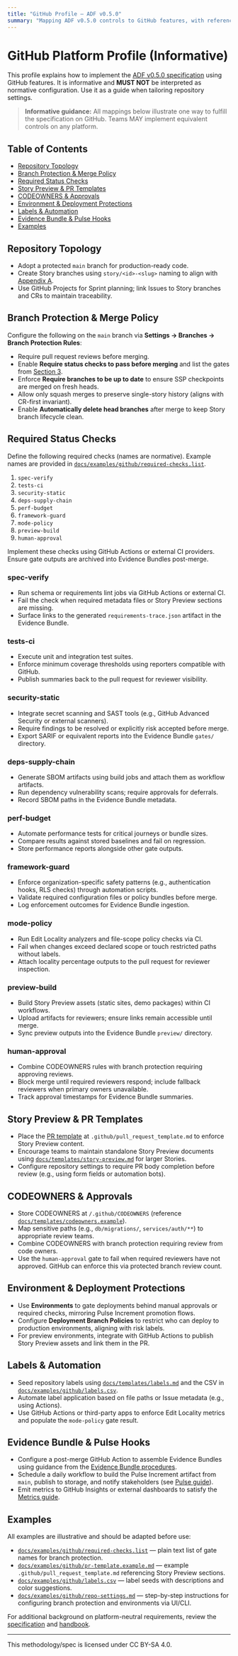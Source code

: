 ```yaml
---
title: "GitHub Profile — ADF v0.5.0"
summary: "Mapping ADF v0.5.0 controls to GitHub features, with references to examples and templates."
---
```


# GitHub Platform Profile (Informative)

This profile explains how to implement the [ADF v0.5.0 specification](../specs/adf-spec-v0.5.0.md) using GitHub features. It is informative and **MUST NOT** be interpreted as normative configuration. Use it as a guide when tailoring repository settings.

> **Informative guidance:** All mappings below illustrate one way to fulfill the specification on GitHub. Teams MAY implement equivalent controls on any platform.

## Table of Contents
- [Repository Topology](#repository-topology)
- [Branch Protection & Merge Policy](#branch-protection--merge-policy)
- [Required Status Checks](#required-status-checks)
- [Story Preview & PR Templates](#story-preview--pr-templates)
- [CODEOWNERS & Approvals](#codeowners--approvals)
- [Environment & Deployment Protections](#environment--deployment-protections)
- [Labels & Automation](#labels--automation)
- [Evidence Bundle & Pulse Hooks](#evidence-bundle--pulse-hooks)
- [Examples](#examples)

## Repository Topology

- Adopt a protected `main` branch for production-ready code.
- Create Story branches using `story/<id>-<slug>` naming to align with [Appendix A](../specs/adf-spec-v0.5.0.md#appendix-a-naming-and-labels).
- Use GitHub Projects for Sprint planning; link Issues to Story branches and CRs to maintain traceability.

## Branch Protection & Merge Policy

Configure the following on the `main` branch via **Settings → Branches → Branch Protection Rules**:

- Require pull request reviews before merging.
- Enable **Require status checks to pass before merging** and list the gates from [Section 3](../specs/adf-spec-v0.5.0.md#3-change-request-gates).
- Enforce **Require branches to be up to date** to ensure SSP checkpoints are merged on fresh heads.
- Allow only squash merges to preserve single-story history (aligns with CR-first invariant).
- Enable **Automatically delete head branches** after merge to keep Story branch lifecycle clean.

## Required Status Checks

Define the following required checks (names are normative). Example names are provided in [`docs/examples/github/required-checks.list`](../examples/github/required-checks.list).

1. `spec-verify`
2. `tests-ci`
3. `security-static`
4. `deps-supply-chain`
5. `perf-budget`
6. `framework-guard`
7. `mode-policy`
8. `preview-build`
9. `human-approval`

Implement these checks using GitHub Actions or external CI providers. Ensure gate outputs are archived into Evidence Bundles post-merge.

### spec-verify

- Run schema or requirements lint jobs via GitHub Actions or external CI.
- Fail the check when required metadata files or Story Preview sections are missing.
- Surface links to the generated `requirements-trace.json` artifact in the Evidence Bundle.

### tests-ci

- Execute unit and integration test suites.
- Enforce minimum coverage thresholds using reporters compatible with GitHub.
- Publish summaries back to the pull request for reviewer visibility.

### security-static

- Integrate secret scanning and SAST tools (e.g., GitHub Advanced Security or external scanners).
- Require findings to be resolved or explicitly risk accepted before merge.
- Export SARIF or equivalent reports into the Evidence Bundle `gates/` directory.

### deps-supply-chain

- Generate SBOM artifacts using build jobs and attach them as workflow artifacts.
- Run dependency vulnerability scans; require approvals for deferrals.
- Record SBOM paths in the Evidence Bundle metadata.

### perf-budget

- Automate performance tests for critical journeys or bundle sizes.
- Compare results against stored baselines and fail on regression.
- Store performance reports alongside other gate outputs.

### framework-guard

- Enforce organization-specific safety patterns (e.g., authentication hooks, RLS checks) through automation scripts.
- Validate required configuration files or policy bundles before merge.
- Log enforcement outcomes for Evidence Bundle ingestion.

### mode-policy

- Run Edit Locality analyzers and file-scope policy checks via CI.
- Fail when changes exceed declared scope or touch restricted paths without labels.
- Attach locality percentage outputs to the pull request for reviewer inspection.

### preview-build

- Build Story Preview assets (static sites, demo packages) within CI workflows.
- Upload artifacts for reviewers; ensure links remain accessible until merge.
- Sync preview outputs into the Evidence Bundle `preview/` directory.

### human-approval

- Combine CODEOWNERS rules with branch protection requiring approving reviews.
- Block merge until required reviewers respond; include fallback reviewers when primary owners unavailable.
- Track approval timestamps for Evidence Bundle summaries.

## Story Preview & PR Templates

- Place the [PR template](../templates/pr-template.md) at `.github/pull_request_template.md` to enforce Story Preview content.
- Encourage teams to maintain standalone Story Preview documents using [`docs/templates/story-preview.md`](../templates/story-preview.md) for larger Stories.
- Configure repository settings to require PR body completion before review (e.g., using form fields or automation bots).

## CODEOWNERS & Approvals

- Store CODEOWNERS at `/.github/CODEOWNERS` (reference [`docs/templates/codeowners.example`](../templates/codeowners.example)).
- Map sensitive paths (e.g., `db/migrations/`, `services/auth/**`) to appropriate review teams.
- Combine CODEOWNERS with branch protection requiring review from code owners.
- Use the `human-approval` gate to fail when required reviewers have not approved. GitHub can enforce this via protected branch review count.

## Environment & Deployment Protections

- Use **Environments** to gate deployments behind manual approvals or required checks, mirroring Pulse Increment promotion flows.
- Configure **Deployment Branch Policies** to restrict who can deploy to production environments, aligning with risk labels.
- For preview environments, integrate with GitHub Actions to publish Story Preview assets and link them in the PR.

## Labels & Automation

- Seed repository labels using [`docs/templates/labels.md`](../templates/labels.md) and the CSV in [`docs/examples/github/labels.csv`](../examples/github/labels.csv).
- Automate label application based on file paths or Issue metadata (e.g., using Actions).
- Use GitHub Actions or third-party apps to enforce Edit Locality metrics and populate the `mode-policy` gate result.

## Evidence Bundle & Pulse Hooks

- Configure a post-merge GitHub Action to assemble Evidence Bundles using guidance from the [Evidence Bundle procedures](../handbook/evidence-bundle.md).
- Schedule a daily workflow to build the Pulse Increment artifact from `main`, publish to storage, and notify stakeholders (see [Pulse guide](../handbook/pulse-increment.md)).
- Emit metrics to GitHub Insights or external dashboards to satisfy the [Metrics guide](../handbook/metrics.md).

## Examples

All examples are illustrative and should be adapted before use:

- [`docs/examples/github/required-checks.list`](../examples/github/required-checks.list) — plain text list of gate names for branch protection.
- [`docs/examples/github/pr-template.example.md`](../examples/github/pr-template.example.md) — example `.github/pull_request_template.md` referencing Story Preview sections.
- [`docs/examples/github/labels.csv`](../examples/github/labels.csv) — label seeds with descriptions and color suggestions.
- [`docs/examples/github/repo-settings.md`](../examples/github/repo-settings.md) — step-by-step instructions for configuring branch protection and environments via UI/CLI.

For additional background on platform-neutral requirements, review the [specification](../specs/adf-spec-v0.5.0.md) and [handbook](../handbook/README.md).

---

This methodology/spec is licensed under CC BY-SA 4.0.
